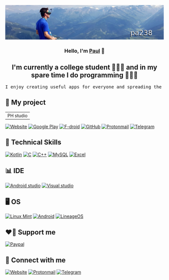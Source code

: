 <p align="center">
  <a href="https://pa238.github.io" target="_blank" rel="noreferrer"><img src="https://github.com/pa238/pa238/blob/main/Images/banner.jpg?raw=true" alt="banner"></a>
</p>

<h3 align="center">
Hello, I'm <a href="https://pa238.github.io" target="_blank" rel="noreferrer">Paul</a> 👋
</h3>

<h2 align="center">
I'm currently a college student 👨🏻‍🎓 and in my spare time I do programming 👨🏻‍💻
</h2>

<pre align="center">
I enjoy creating useful apps for everyone and spreading the open-source message!
</pre>

## 📱 My project
<table>
    <tr>
      <td>PH studio</td>
    </tr>
</table>


[![Website](https://img.shields.io/badge/website-000000?style=for-the-badge&logo=About.me&logoColor=white)](https://phstudio2.github.io) [![Google Play](https://img.shields.io/badge/Google_Play-414141?style=for-the-badge&logo=google-play&logoColor=white)](https://play.google.com/store/apps/dev?id=5702159986992384861) [![F-droid](https://img.shields.io/badge/F%20Droid-1976D2?style=for-the-badge&logo=f-droid&logoColor=white)](https://f-droid.org/packages/com.phstudio.darktheme) [![GitHub](https://img.shields.io/badge/GitHub-100000?style=for-the-badge&logo=github&logoColor=white)](https://github.com/phstudio2) [![Protonmail](https://img.shields.io/badge/ProtonMail-8B89CC?style=for-the-badge&logo=protonmail&logoColor=white)](mailto:phstudio@pm.me) [![Telegram](https://img.shields.io/badge/Telegram-2CA5E0?style=for-the-badge&logo=telegram&logoColor=white)](https://t.me/s/phstudio2)
  
## 💼 Technical Skills
[![Kotlin](https://img.shields.io/badge/kotlin-%230095D5.svg?style=for-the-badge&logo=kotlin&logoColor=white)](https://kotlinlang.org)
[![C](https://img.shields.io/badge/c-%2300599C.svg?style=for-the-badge&logo=c&logoColor=white)](https://wikiless.org/wiki/C_(programming_language)?lang=en)
[![C++](https://img.shields.io/badge/c++-%2300599C.svg?style=for-the-badge&logo=c%2B%2B&logoColor=white)](https://wikiless.org/wiki/C%2B%2B?lang=en)
[![MySQL](https://img.shields.io/badge/MySQL-005C84?style=for-the-badge&logo=mysql&logoColor=white)](https://www.mysql.com)
[![Excel](https://img.shields.io/badge/Microsoft_Excel-217346?style=for-the-badge&logo=microsoft-excel&logoColor=white)](https://www.microsoft.com/en-us/microsoft-365/excel)

## 📊 IDE
[![Android studio](https://img.shields.io/badge/Android_Studio-3DDC84?style=for-the-badge&logo=android-studio&logoColor=white)](https://developer.android.com/studio)
[![Visual studio](https://img.shields.io/badge/Visual_Studio_Code-0078D4?style=for-the-badge&logo=visual%20studio%20code&logoColor=white)](https://code.visualstudio.com)

## 🖥️ OS
[![Linux Mint](https://img.shields.io/badge/Linux_Mint-87CF3E?style=for-the-badge&logo=linux-mint&logoColor=white)](https://linuxmint.com)
[![Android](https://img.shields.io/badge/Android-3DDC84?style=for-the-badge&logo=android&logoColor=white)](https://www.android.com)
[![LineageOS](https://img.shields.io/badge/lineageos-167C80?style=for-the-badge&logo=lineageos&logoColor=white)](https://lineageos.org)

## ❤️‍🔥 Support me
[![Paypal](https://img.shields.io/badge/PayPal-00457C?style=for-the-badge&logo=paypal&logoColor=white)](http://paypal.me/PHstudio2)

## 🤝 Connect with me
[![Website](https://img.shields.io/badge/website-000000?style=for-the-badge&logo=About.me&logoColor=white)](https://pa238.github.io)
[![Protonmail](https://img.shields.io/badge/ProtonMail-8B89CC?style=for-the-badge&logo=protonmail&logoColor=white)](mailto:pavelholecek@protonmail.com)
[![Telegram](https://img.shields.io/badge/Telegram-2CA5E0?style=for-the-badge&logo=telegram&logoColor=white)](https://t.me/pa238_fpv)
